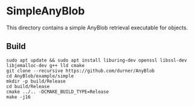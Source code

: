 # SimpleAnyBlob
This directory contains a simple AnyBlob retrieval executable for objects.

## Build

	sudo apt update && sudo apt install liburing-dev openssl libssl-dev libjemalloc-dev g++ lld cmake
	git clone --recursive https://github.com/durner/AnyBlob
	cd AnyBlob/example/simple
	mkdir -p build/Release
	cd build/Release
	cmake ../.. -DCMAKE_BUILD_TYPE=Release
	make -j16

